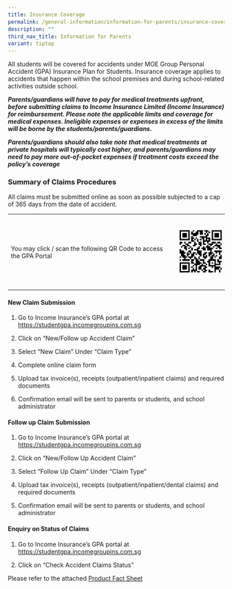 ```yaml
---
title: Insurance Coverage
permalink: /general-information/information-for-parents/insurance-coverage/
description: ""
third_nav_title: Information for Parents
variant: tiptap
---
```

<p>All students will be covered for accidents under MOE Group Personal Accident
(GPA) Insurance Plan for Students. Insurance coverage applies to accidents
that happen within the school premises and during school-related activities
outside school.</p>
<p><strong><em>Parents/guardians will have to pay for medical treatments upfront, before submitting claims to Income Insurance Limited (Income Insurance) for reimbursement. Please note the applicable limits and coverage for medical expenses. Ineligible expenses or expenses in excess of the limits will be borne by the students/parents/guardians.</em></strong>
</p>
<p><strong><em>Parents/guardians should also take note that medical treatments at private hospitals will typically cost higher, and parents/guardians may need to pay more out-of-pocket expenses if treatment costs exceed the policy’s coverage</em></strong>
</p>
<h3>Summary of Claims Procedures</h3>
<p>All claims must be submitted online as soon as possible subjected to a
cap of 365 days from the date of accident.</p>
<table style="minWidth: 50px">
<colgroup>
<col>
<col>
</colgroup>
<tbody>
<tr>
<th rowspan="1" colspan="1">
<p></p>
</th>
<th rowspan="1" colspan="1">
<p></p>
</th>
</tr>
<tr>
<td rowspan="1" colspan="1">
<p>You may click / scan the following QR Code to access the GPA Portal</p>
</td>
<td rowspan="1" colspan="1">
<p></p><a class="isomer-image-wrapper" href="https://studentgpa.incomegroupins.com.sg"><img style="width: 100%" height="auto" width="100%" alt="" src="/images/2024 Others/Insurance_Barcode.png"></a>
<p></p>
</td>
</tr>
<tr>
<td rowspan="1" colspan="1">
<p></p>
</td>
<td rowspan="1" colspan="1">
<p></p>
</td>
</tr>
</tbody>
</table>
<h4>New Claim Submission</h4>
<ol data-tight="true" class="tight">
<li>
<p>Go to Income Insurance’s GPA portal at <a href="https://studentgpa.incomegroupins.com.sg" rel="noopener nofollow" target="_blank">https://studentgpa.incomegroupins.com.sg</a>
</p>
</li>
<li>
<p>Click on “New/Follow up Accident Claim”</p>
</li>
<li>
<p>Select “New Claim” Under “Claim Type”</p>
</li>
<li>
<p>Complete online claim form</p>
</li>
<li>
<p>Upload tax invoice(s), receipts (outpatient/inpatient claims) and required
documents</p>
</li>
<li>
<p>Confirmation email will be sent to parents or students, and school administrator</p>
</li>
</ol>
<h4>Follow up Claim Submission</h4>
<ol data-tight="true" class="tight">
<li>
<p>Go to Income Insurance’s GPA portal at <a href="https://studentgpa.incomegroupins.com.sg" rel="noopener nofollow" target="_blank">https://studentgpa.incomegroupins.com.sg</a>
</p>
</li>
<li>
<p>Click on “New/Follow Up Accident Claim”</p>
</li>
<li>
<p>Select “Follow Up Claim” Under “Claim Type”</p>
</li>
<li>
<p>Upload tax invoice(s), receipts (outpatient/inpatient/dental claims) and
required documents</p>
</li>
<li>
<p>Confirmation email will be sent to parents or students, and school administrator</p>
</li>
</ol>
<h4>Enquiry on Status of Claims</h4>
<ol data-tight="true" class="tight">
<li>
<p>Go to Income Insurance’s GPA portal at <a href="https://studentgpa.incomegroupins.com.sg" rel="noopener nofollow" target="_blank">https://studentgpa.incomegroupins.com.sg</a>
</p>
</li>
<li>
<p>Click on “Check Accident Claims Status”</p>
</li>
</ol>
<p>Please refer to the attached <a href="/files/2025 New Uploads/Product_Fact_Sheet__Year_2025_.pdf" rel="noopener nofollow" target="_blank">Product Fact Sheet</a>
</p>
<p></p>